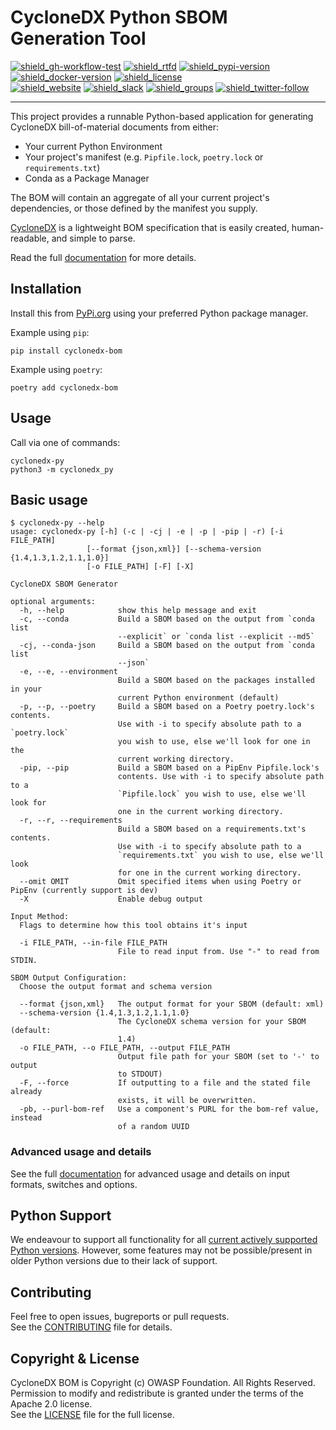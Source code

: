 # CycloneDX Python SBOM Generation Tool

[![shield_gh-workflow-test]][link_gh-workflow-test]
[![shield_rtfd]][link_rtfd]
[![shield_pypi-version]][link_pypi]
[![shield_docker-version]][link_docker]
[![shield_license]][license_file]  
[![shield_website]][link_website]
[![shield_slack]][link_slack]
[![shield_groups]][link_discussion]
[![shield_twitter-follow]][link_twitter]

----

This project provides a runnable Python-based application for generating CycloneDX bill-of-material documents from either:

* Your current Python Environment
* Your project's manifest (e.g. `Pipfile.lock`, `poetry.lock` or `requirements.txt`)
* Conda as a Package Manager

The BOM will contain an aggregate of all your current project's dependencies, or those defined by the manifest you supply.

[CycloneDX](https://cyclonedx.org/) is a lightweight BOM specification that is easily created, human-readable, and simple to parse.

Read the full [documentation][link_rtfd] for more details.

## Installation

Install this from [PyPi.org][link_pypi] using your preferred Python package manager.

Example using `pip`:

```shell
pip install cyclonedx-bom
```

Example using `poetry`:

```shell
poetry add cyclonedx-bom
```

## Usage

Call via one of commands:

```shell
cyclonedx-py
python3 -m cyclonedx_py
```

## Basic usage

```text
$ cyclonedx-py --help
usage: cyclonedx-py [-h] (-c | -cj | -e | -p | -pip | -r) [-i FILE_PATH]
                 [--format {json,xml}] [--schema-version {1.4,1.3,1.2,1.1,1.0}]
                 [-o FILE_PATH] [-F] [-X]

CycloneDX SBOM Generator

optional arguments:
  -h, --help            show this help message and exit
  -c, --conda           Build a SBOM based on the output from `conda list
                        --explicit` or `conda list --explicit --md5`
  -cj, --conda-json     Build a SBOM based on the output from `conda list
                        --json`
  -e, --e, --environment
                        Build a SBOM based on the packages installed in your
                        current Python environment (default)
  -p, --p, --poetry     Build a SBOM based on a Poetry poetry.lock's contents.
                        Use with -i to specify absolute path to a `poetry.lock`
                        you wish to use, else we'll look for one in the
                        current working directory.
  -pip, --pip           Build a SBOM based on a PipEnv Pipfile.lock's
                        contents. Use with -i to specify absolute path to a
                        `Pipfile.lock` you wish to use, else we'll look for
                        one in the current working directory.
  -r, --r, --requirements
                        Build a SBOM based on a requirements.txt's contents.
                        Use with -i to specify absolute path to a
                        `requirements.txt` you wish to use, else we'll look
                        for one in the current working directory.
  --omit OMIT           Omit specified items when using Poetry or PipEnv (currently support is dev)
  -X                    Enable debug output

Input Method:
  Flags to determine how this tool obtains it's input

  -i FILE_PATH, --in-file FILE_PATH
                        File to read input from. Use "-" to read from STDIN.

SBOM Output Configuration:
  Choose the output format and schema version

  --format {json,xml}   The output format for your SBOM (default: xml)
  --schema-version {1.4,1.3,1.2,1.1,1.0}
                        The CycloneDX schema version for your SBOM (default:
                        1.4)
  -o FILE_PATH, --o FILE_PATH, --output FILE_PATH
                        Output file path for your SBOM (set to '-' to output
                        to STDOUT)
  -F, --force           If outputting to a file and the stated file already
                        exists, it will be overwritten.
  -pb, --purl-bom-ref   Use a component's PURL for the bom-ref value, instead
                        of a random UUID
```

### Advanced usage and details

See the full [documentation][link_rtfd] for advanced usage and details on input formats, switches and options.

## Python Support

We endeavour to support all functionality for all [current actively supported Python versions](https://www.python.org/downloads/).
However, some features may not be possible/present in older Python versions due to their lack of support.

## Contributing

Feel free to open issues, bugreports or pull requests.  
See the [CONTRIBUTING][contributing_file] file for details.

## Copyright & License

CycloneDX BOM is Copyright (c) OWASP Foundation. All Rights Reserved.  
Permission to modify and redistribute is granted under the terms of the Apache 2.0 license.  
See the [LICENSE][license_file] file for the full license.

[license_file]: https://github.com/CycloneDX/cyclonedx-python/blob/master/LICENSE
[contributing_file]: https://github.com/CycloneDX/cyclonedx-python/blob/master/CONTRIBUTING.md
[link_rtfd]: https://cyclonedx-bom-tool.readthedocs.io/

[shield_gh-workflow-test]: https://img.shields.io/github/actions/workflow/status/CycloneDX/cyclonedx-python/python.yml?branch=master&logo=GitHub&logoColor=white "build"
[shield_rtfd]: https://img.shields.io/readthedocs/cyclonedx-bom-tool?logo=readthedocs&logoColor=white
[shield_pypi-version]: https://img.shields.io/pypi/v/cyclonedx-bom?logo=Python&logoColor=white&label=PyPI "PyPI"
[shield_docker-version]: https://img.shields.io/docker/v/cyclonedx/cyclonedx-python?logo=docker&logoColor=white&label=docker "docker"
[shield_license]: https://img.shields.io/github/license/CycloneDX/cyclonedx-python?logo=open%20source%20initiative&logoColor=white "license"
[shield_website]: https://img.shields.io/badge/https://-cyclonedx.org-blue.svg "homepage"
[shield_slack]: https://img.shields.io/badge/slack-join-blue?logo=Slack&logoColor=white "slack join"
[shield_groups]: https://img.shields.io/badge/discussion-groups.io-blue.svg "groups discussion"
[shield_twitter-follow]: https://img.shields.io/badge/Twitter-follow-blue?logo=Twitter&logoColor=white "twitter follow"
[link_gh-workflow-test]: https://github.com/CycloneDX/cyclonedx-python/actions/workflows/python.yml?query=branch%3Amaster
[link_pypi]: https://pypi.org/project/cyclonedx-bom/
[link_docker]: https://hub.docker.com/r/cyclonedx/cyclonedx-python
[link_website]: https://cyclonedx.org/
[link_slack]: https://cyclonedx.org/slack/invite
[link_discussion]: https://groups.io/g/CycloneDX
[link_twitter]: https://twitter.com/CycloneDX_Spec
